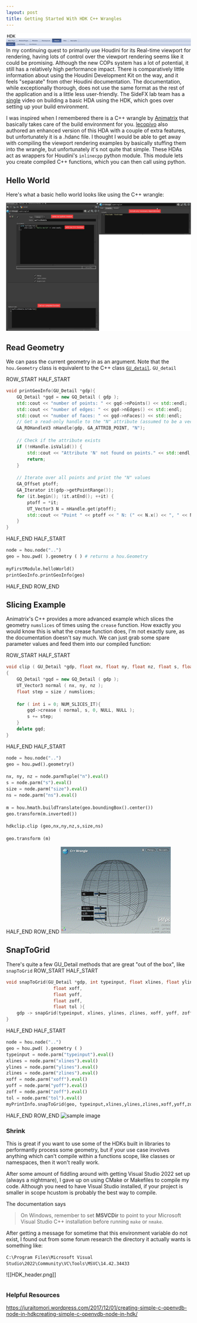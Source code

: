 ```yaml
---
layout: post
title: Getting Started With HDK C++ Wrangles
---
```

![sample image](../assets/images/HDK_header.png)
In my continuing quest to primarily use Houdini for its Real-time viewport for rendering, having lots of control over the viewport rendering seems like it could be promising. Although the new COPs system has a lot of potential, it still has a relatively high performance impact. There is comparatively little information about using the Houdini Development Kit on the way, and it feels "separate" from other Houdini documentation. The documentation, while exceptionally thorough, does not use the same format as the rest of the application and is a little less user-friendly.  The SideFX lab team has a [single](https://www.sidefx.com/tutorials/quick-tip-getting-started-with-the-hdk/) video on building a basic HDA using the HDK, which goes over setting up your build environment. 

I was inspired when I remembered there is a C++ wrangle by [Animatrix](https://vimeo.com/171189268) that basically takes care of the build environment for you.  [lecopivo](https://github.com/lecopivo) also authored an enhanced version of this HDA with a couple of extra features, but unfortunately it is a .hdanc file. I thought I would be able to get away with compiling the viewport rendering examples by basically stuffing them into the wrangle, but unfortunately it's not quite that simple. These HDAs act as wrappers for Houdini's `inlinecpp` python module. This module lets you create compiled C++ functions, which you can then call using python. 

## Hello World
Here's what a basic hello world looks like using the C++ wrangle:

![sample image](../assets/images/getting_started_with_hdk/cwrangle_ss.png)

## Read Geometry

We can pass the current geometry in as an argument. Note that the `hou.Geometry` class is equivalent to the C++ class [`GU_detail`](https://www.sidefx.com/docs/hdk/class_g_u___detail.html). `GU_detail` 


ROW_START
HALF_START
```cpp
void printGeoInfo(GU_Detail *gdp){
	GQ_Detail *gqd = new GQ_Detail ( gdp );
	std::cout << "number of points: " << gqd->nPoints() << std::endl;
	std::cout << "number of edges: " << gqd->nEdges() << std::endl;
	std::cout << "number of faces: " << gqd->nFaces() << std::endl;
	// Get a read-only handle to the "N" attribute (assumed to be a vector3 attribute)
    GA_ROHandleV3 nHandle(gdp, GA_ATTRIB_POINT, "N");

    // Check if the attribute exists
    if (!nHandle.isValid()) {
        std::cout << "Attribute 'N' not found on points." << std::endl;
        return;
    }

    // Iterate over all points and print the "N" values
    GA_Offset ptoff;
    GA_Iterator it(gdp->getPointRange());
    for (it.begin(); !it.atEnd(); ++it) {
        ptoff = *it;
        UT_Vector3 N = nHandle.get(ptoff);
        std::cout << "Point " << ptoff << " N: (" << N.x() << ", " << N.y() << ", " << N.z() << ")" << std::endl;
    }
}
```
HALF_END
HALF_START
```python
node = hou.node("..")
geo = hou.pwd( ).geometry ( ) # returns a hou.Geometry

myFirstModule.helloWorld()
printGeoInfo.printGeoInfo(geo)

```
HALF_END
ROW_END

## Slicing Example
Animatrix's C++ provides a more advanced example which slices the geometry `numslices` of times  using the `crease` function. How exactly you would know this is what the crease function does, I'm not exactly sure, as the documentation doesn't say much.  We can just grab some spare parameter values and feed them into our compiled function:

ROW_START
HALF_START
```cpp
void clip ( GU_Detail *gdp, float nx, float ny, float nz, float s, float size, int numslices )
{
	GQ_Detail *gqd = new GQ_Detail ( gdp );
	UT_Vector3 normal ( nx, ny, nz );
	float step = size / numslices;
	
	for ( int i = 0; NUM_SLICES_IT){
		gqd->crease ( normal, s, 0, NULL, NULL );
		s += step;
	}
	delete gqd;
}

```

HALF_END
HALF_START
```python
node = hou.node("..")
geo = hou.pwd().geometry()

nx, ny, nz = node.parmTuple("n").eval()
s = node.parm("s").eval()
size = node.parm("size").eval()
ns = node.parm("ns").eval()

m = hou.hmath.buildTranslate(geo.boundingBox().center())
geo.transform(m.inverted())

hdkclip.clip (geo,nx,ny,nz,s,size,ns)

geo.transform (m)
```
HALF_END
ROW_END
![sample image](../assets/images/getting_started_with_hdk/crease_geo_small.gif)

## SnapToGrid
There's quite a few GU_Detail methods that are great "out of the box",  like `snapToGrid`
ROW_START
HALF_START
```cpp
void snapToGrid(GU_Detail *gdp, int typeinput, float xlines, float ylines, float zlines,
                  float xoff,
                  float yoff,
                  float zoff,
                  float tol ){
    gdp -> snapGrid(typeinput, xlines, ylines, zlines, xoff, yoff, zoff, tol);
}
```
HALF_END
HALF_START
```python
node = hou.node("..")
geo = hou.pwd( ).geometry ( )
typeinput = node.parm("typeinput").eval()
xlines = node.parm("xlines").eval()
ylines = node.parm("ylines").eval()
zlines = node.parm("zlines").eval()
xoff = node.parm("xoff").eval()
yoff = node.parm("yoff").eval()
zoff = node.parm("zoff").eval()
tol = node.parm("tol").eval()
myPrintInfo.snapToGrid(geo, typeinput,xlines,ylines,zlines,xoff,yoff,zoff,tol)
```
HALF_END
ROW_END
![sample image](../assets/images/getting_started_with_hdk/snap_to_grid.gif)


### Shrink


This is great if you want to use some of the HDKs built in libraries to performantly process some geometry, but if your use case involves anything which can't compile within a functions scope, like classes or namespaces, then it won't really work.

After some amount of fiddling around with getting Visual Studio 2022 set up (always a nightmare), I gave up on using CMake or Makefiles to compile my code. Although you need to have Visual Studio installed, if your project is smaller in scope hcustom is probably the best way to compile.  

The documentation says 
> On Windows, remember to set **MSVCDir** to point to your Microsoft Visual Studio C++ installation before running `make` or `nmake`.

After getting a message for sometime that this environment variable do not exist, I found out from some forum research the directory it actually wants is something like: 

`C:\Program Files\Microsoft Visual Studio\2022\Community\VC\Tools\MSVC\14.42.34433`

![[HDK_header.png]]

```

```


### Helpful Resources
https://jurajtomori.wordpress.com/2017/12/01/creating-simple-c-openvdb-node-in-hdkcreating-simple-c-openvdb-node-in-hdk/



